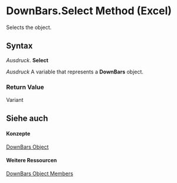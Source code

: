 
# DownBars.Select Method (Excel)

Selects the object.


## Syntax

 _Ausdruck_. **Select**

 _Ausdruck_ A variable that represents a **DownBars** object.


### Return Value

Variant


## Siehe auch


#### Konzepte


[DownBars Object](23623e02-44c7-a6b2-e3a8-fffc4f7b3164.md)
#### Weitere Ressourcen


[DownBars Object Members](http://msdn.microsoft.com/library/0bd813b8-2213-ada2-5a3c-e9b96b67cea9%28Office.15%29.aspx)